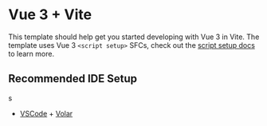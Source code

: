 # Vue 3 + Vite

This template should help get you started developing with Vue 3 in Vite. The template uses Vue 3 `<script setup>` SFCs, check out the [script setup docs](https://v3.vuejs.org/api/sfc-script-setup.html#sfc-script-setup) to learn more.

## Recommended IDE Setup
s


- [VSCode](https://code.visualstudio.com/) + [Volar](https://marketplace.visualstudio.com/items?itemName=johnsoncodehk.volar)


